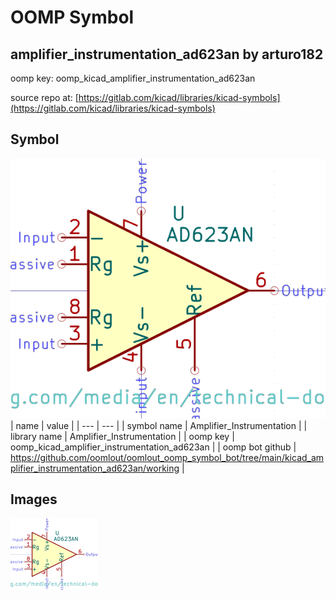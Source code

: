 # OOMP Symbol  
## amplifier_instrumentation_ad623an  by arturo182  
  
oomp key: oomp_kicad_amplifier_instrumentation_ad623an  
  
source repo at: [https://gitlab.com/kicad/libraries/kicad-symbols](https://gitlab.com/kicad/libraries/kicad-symbols)  
## Symbol  
  
[![working.png](working_600.png)](working.png)  
| name | value | 
| --- | --- | 
| symbol name | Amplifier_Instrumentation | 
| library name | Amplifier_Instrumentation | 
| oomp key | oomp_kicad_amplifier_instrumentation_ad623an | 
| oomp bot github | https://github.com/oomlout/oomlout_oomp_symbol_bot/tree/main/kicad_amplifier_instrumentation_ad623an/working | 
## Images  
  
[![working.png](working_140.png)](working.png)  
